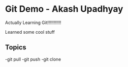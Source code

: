 # Git Demo - Akash Upadhyay

Actually Learning Git!!!!!!!!!!!

Learned some cool stuff

## Topics
-git pull
-git push
-git clone
